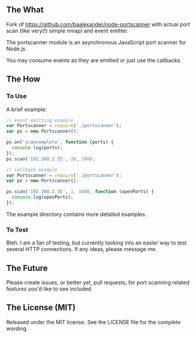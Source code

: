 
## The What

Fork of https://github.com/baalexander/node-portscanner with actual port scan (like very(!) simple nmap) and event emitter.

The portscanner module is an asynchronous JavaScript port scanner for Node.js.

You may consume events as they are emitted or just use the callbacks.

## The How

### To Use

A brief example:

```javascript
// event emitting example
var Portscanner = require('./portscanner');
var ps = new Portscanner();

ps.on('scancomplete', function (ports) {
  console.log(ports);
});
ps.scan('192.168.2.35', 20, 100);

// callback example
var Portscanner = require('./portscanner');
var ps = new Portscanner();

ps.scan('192.168.2.35', 1, 1000, function (openPorts) {
  console.log(openPorts);
});
```

The example directory contains more detailed examples.

### To Test

Bleh. I am a fan of testing, but currently looking into an easier way to test
several HTTP connections. If any ideas, please message me.

## The Future

Please create issues, or better yet, pull requests, for port scanning related
features you'd like to see included.

## The License (MIT)

Released under the MIT license. See the LICENSE file for the complete wording.

